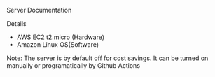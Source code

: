 Server Documentation

Details
- AWS EC2 t2.micro (Hardware)
- Amazon Linux OS(Software)

Note:
The server is by default off for cost savings. It can be turned on manually or programatically by Github Actions
